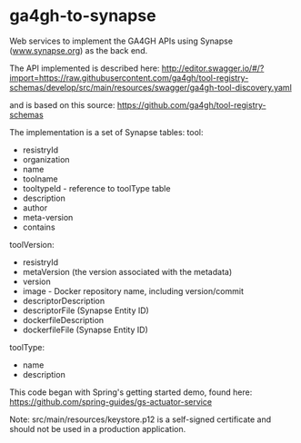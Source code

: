 # ga4gh-to-synapse
Web services to implement the GA4GH APIs using Synapse (www.synapse.org) as the back end.

The API implemented is described here:
http://editor.swagger.io/#/?import=https://raw.githubusercontent.com/ga4gh/tool-registry-schemas/develop/src/main/resources/swagger/ga4gh-tool-discovery.yaml

and is based on this source:
https://github.com/ga4gh/tool-registry-schemas

The implementation is a set of Synapse tables:
tool:
- resistryId
- organization
- name
- toolname
- tooltypeId - reference to toolType table
- description
- author
- meta-version
- contains

toolVersion:
- resistryId
- metaVersion (the version associated with the metadata)
- version
- image - Docker repository name, including version/commit
- descriptorDescription
- descriptorFile (Synapse Entity ID)
- dockerfileDescription 
- dockerfileFile (Synapse Entity ID)

toolType:
- name
- description

This code began with Spring's getting started demo, found here: https://github.com/spring-guides/gs-actuator-service

Note:  src/main/resources/keystore.p12 is a self-signed certificate and should not be used in a production application.